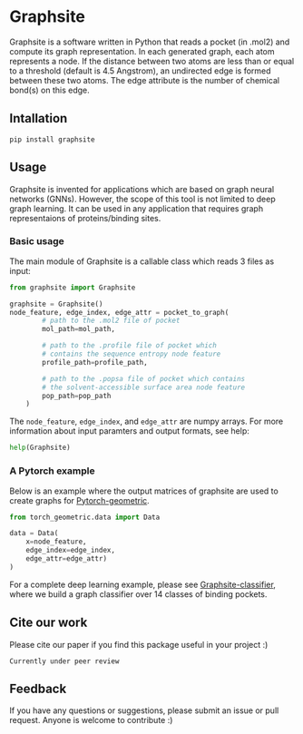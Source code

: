 # Graphsite
Graphsite is a software written in Python that reads a pocket (in .mol2) and compute its graph representation. In each generated graph, each atom represents a node. If the distance between two atoms are less than or equal to a threshold (default is 4.5 Angstrom), an undirected edge is formed between these two atoms. The edge attribute is the number of chemical bond(s) on this edge.

## Intallation
```
pip install graphsite
```

## Usage
Graphsite is invented for applications which are based on graph neural networks (GNNs). However, the scope of this tool is not limited to deep graph learning. It can be used in any application that requires graph representaions of proteins/binding sites.  

### Basic usage
The main module of Graphsite is a callable class which reads 3 files as input:
```python
from graphsite import Graphsite

graphsite = Graphsite()
node_feature, edge_index, edge_attr = pocket_to_graph(
        # path to the .mol2 file of pocket
        mol_path=mol_path, 

        # path to the .profile file of pocket which
        # contains the sequence entropy node feature
        profile_path=profile_path, 

        # path to the .popsa file of pocket which contains
        # the solvent-accessible surface area node feature
        pop_path=pop_path
    )
```
The ```node_feature```, ```edge_index```, and ```edge_attr``` are numpy arrays. For more information about input paramters and output formats, see help:
```python
help(Graphsite)
```

### A Pytorch example
Below is an example where the output matrices of graphsite are used to create graphs for [Pytorch-geometric](https://pytorch-geometric.readthedocs.io/en/latest/).
```python
from torch_geometric.data import Data

data = Data(
    x=node_feature,
    edge_index=edge_index,
    edge_attr=edge_attr)
)
```
For a complete deep learning example, please see [Graphsite-classifier](https://github.com/shiwentao00/Graphsite-classifier), where we build a graph classifier over 14 classes of binding pockets.

## Cite our work
Please cite our paper if you find this package useful in your project :)
```
Currently under peer review
```

## Feedback
If you have any questions or suggestions, please submit an issue or pull request. Anyone is welcome to contribute :)

